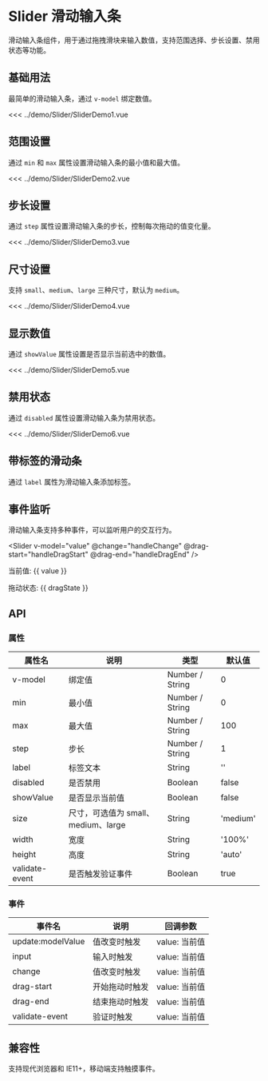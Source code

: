 # Slider 滑动输入条

滑动输入条组件，用于通过拖拽滑块来输入数值，支持范围选择、步长设置、禁用状态等功能。

<script setup>
import { ref } from 'vue'
import SliderDemo1 from "../demo/Slider/SliderDemo1.vue";
import SliderDemo2 from "../demo/Slider/SliderDemo2.vue";
import SliderDemo3 from "../demo/Slider/SliderDemo3.vue";
import SliderDemo4 from "../demo/Slider/SliderDemo4.vue";
import SliderDemo5 from "../demo/Slider/SliderDemo5.vue";
import SliderDemo6 from "../demo/Slider/SliderDemo6.vue";
const value = ref(50);
const dragState = ref('未拖动');

const handleChange = (val) => {
  console.log('值改变:', val);
};

const handleDragStart = () => {
  dragState.value = '开始拖动';
};

const handleDragEnd = () => {
  dragState.value = '结束拖动';
};



</script>

## 基础用法

最简单的滑动输入条，通过 `v-model` 绑定数值。

<Demo>
<SliderDemo1 />
</Demo>

<CollapsibleCode>

<<< ../demo/Slider/SliderDemo1.vue

</CollapsibleCode>

## 范围设置

通过 `min` 和 `max` 属性设置滑动输入条的最小值和最大值。

<Demo>
<SliderDemo2 />
</Demo>

<CollapsibleCode>

<<< ../demo/Slider/SliderDemo2.vue

</CollapsibleCode>

## 步长设置

通过 `step` 属性设置滑动输入条的步长，控制每次拖动的值变化量。

<Demo>
<SliderDemo3 />
</Demo>

<CollapsibleCode>

<<< ../demo/Slider/SliderDemo3.vue

</CollapsibleCode>

## 尺寸设置

支持 `small`、`medium`、`large` 三种尺寸，默认为 `medium`。

<Demo>
<SliderDemo4 />
</Demo>

<CollapsibleCode>

<<< ../demo/Slider/SliderDemo4.vue

</CollapsibleCode>

## 显示数值

通过 `showValue` 属性设置是否显示当前选中的数值。

<Demo>
<SliderDemo5 />
</Demo>

<CollapsibleCode>

<<< ../demo/Slider/SliderDemo5.vue

</CollapsibleCode>

## 禁用状态

通过 `disabled` 属性设置滑动输入条为禁用状态。

<Demo>
<SliderDemo6 />
</Demo>

<CollapsibleCode>

<<< ../demo/Slider/SliderDemo6.vue

</CollapsibleCode>

## 带标签的滑动条

通过 `label` 属性为滑动输入条添加标签。

<Demo>

<Slider label="音量控制" v-model="value" />

</Demo>

<CollapsibleCode>

<template>
  <Slider label="音量控制" v-model="value" />
</template>

</CollapsibleCode>

## 事件监听

滑动输入条支持多种事件，可以监听用户的交互行为。

<Demo>

<Slider v-model="value" @change="handleChange" @drag-start="handleDragStart" @drag-end="handleDragEnd" />

<p>当前值: {{ value }}</p>
<p>拖动状态: {{ dragState }}</p>

</Demo>

<CollapsibleCode>

<template>
  <div>
    <Slider
      v-model="value"
      @change="handleChange"
      @drag-start="handleDragStart"
      @drag-end="handleDragEnd"
    />
    <p>当前值: {{ value }}</p>
    <p>拖动状态: {{ dragState }}</p>
  </div>
</template>

</CollapsibleCode>

## API

### 属性

| 属性名         | 说明                                | 类型            | 默认值   |
| -------------- | ----------------------------------- | --------------- | -------- |
| v-model        | 绑定值                              | Number / String | 0        |
| min            | 最小值                              | Number / String | 0        |
| max            | 最大值                              | Number / String | 100      |
| step           | 步长                                | Number / String | 1        |
| label          | 标签文本                            | String          | ''       |
| disabled       | 是否禁用                            | Boolean         | false    |
| showValue      | 是否显示当前值                      | Boolean         | false    |
| size           | 尺寸，可选值为 small、medium、large | String          | 'medium' |
| width          | 宽度                                | String          | '100%'   |
| height         | 高度                                | String          | 'auto'   |
| validate-event | 是否触发验证事件                    | Boolean         | true     |

### 事件

| 事件名            | 说明           | 回调参数      |
| ----------------- | -------------- | ------------- |
| update:modelValue | 值改变时触发   | value: 当前值 |
| input             | 输入时触发     | value: 当前值 |
| change            | 值改变时触发   | value: 当前值 |
| drag-start        | 开始拖动时触发 | value: 当前值 |
| drag-end          | 结束拖动时触发 | value: 当前值 |
| validate-event    | 验证时触发     | value: 当前值 |

## 兼容性

支持现代浏览器和 IE11+，移动端支持触摸事件。
